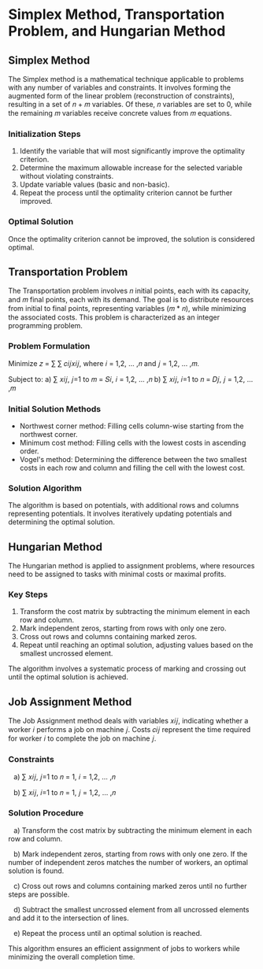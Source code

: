 # Simplex Method, Transportation Problem, and Hungarian Method

## Simplex Method

The Simplex method is a mathematical technique applicable to problems with any number of variables and constraints. It involves forming the augmented form of the linear problem (reconstruction of constraints), resulting in a set of 𝑛 + 𝑚 variables. Of these, 𝑛 variables are set to 0, while the remaining 𝑚 variables receive concrete values from 𝑚 equations.

### Initialization Steps

1. Identify the variable that will most significantly improve the optimality criterion.
2. Determine the maximum allowable increase for the selected variable without violating constraints.
3. Update variable values (basic and non-basic).
4. Repeat the process until the optimality criterion cannot be further improved.

### Optimal Solution

Once the optimality criterion cannot be improved, the solution is considered optimal.

## Transportation Problem

The Transportation problem involves 𝑛 initial points, each with its capacity, and 𝑚 final points, each with its demand. The goal is to distribute resources from initial to final points, representing variables (𝑚 * 𝑛), while minimizing the associated costs. This problem is characterized as an integer programming problem.

### Problem Formulation

Minimize 𝑧 = ∑ ∑ 𝑐𝑖𝑗𝑥𝑖𝑗, where 𝑖 = 1,2, … ,𝑛 and 𝑗 = 1,2, … ,𝑚.

Subject to:
a) ∑ 𝑥𝑖𝑗, 𝑗=1 to 𝑚 = 𝑆𝑖, 𝑖 = 1,2, … ,𝑛
b) ∑ 𝑥𝑖𝑗, 𝑖=1 to 𝑛 = 𝐷𝑗, 𝑗 = 1,2, … ,𝑚

### Initial Solution Methods

- Northwest corner method: Filling cells column-wise starting from the northwest corner.
- Minimum cost method: Filling cells with the lowest costs in ascending order.
- Vogel's method: Determining the difference between the two smallest costs in each row and column and filling the cell with the lowest cost.

### Solution Algorithm

The algorithm is based on potentials, with additional rows and columns representing potentials. It involves iteratively updating potentials and determining the optimal solution.

## Hungarian Method

The Hungarian method is applied to assignment problems, where resources need to be assigned to tasks with minimal costs or maximal profits.

### Key Steps

1. Transform the cost matrix by subtracting the minimum element in each row and column.
2. Mark independent zeros, starting from rows with only one zero.
3. Cross out rows and columns containing marked zeros.
4. Repeat until reaching an optimal solution, adjusting values based on the smallest uncrossed element.

The algorithm involves a systematic process of marking and crossing out until the optimal solution is achieved.

## Job Assignment Method

The Job Assignment method deals with variables 𝑥𝑖𝑗, indicating whether a worker 𝑖 performs a job on machine 𝑗. Costs 𝑐𝑖𝑗 represent the time required for worker 𝑖 to complete the job on machine 𝑗.

### Constraints

&ensp; a) ∑ 𝑥𝑖𝑗, 𝑗=1 to 𝑛 = 1, 𝑖 = 1,2, … ,𝑛

&ensp; b) ∑ 𝑥𝑖𝑗, 𝑖=1 to 𝑛 = 1, 𝑗 = 1,2, … ,𝑛

### Solution Procedure

&ensp; a) Transform the cost matrix by subtracting the minimum element in each row and column.

&ensp; b) Mark independent zeros, starting from rows with only one zero. If the number of independent zeros matches the number of workers, an optimal solution is found.

&ensp; c) Cross out rows and columns containing marked zeros until no further steps are possible.

&ensp; d) Subtract the smallest uncrossed element from all uncrossed elements and add it to the intersection of lines.

&ensp; e) Repeat the process until an optimal solution is reached.

This algorithm ensures an efficient assignment of jobs to workers while minimizing the overall completion time.
